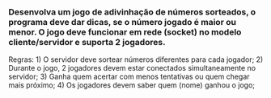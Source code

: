 ### Desenvolva um jogo de adivinhação de números sorteados, o programa deve dar dicas, se o número jogado é maior ou menor. O jogo deve funcionar em rede (socket) no modelo cliente/servidor e suporta 2 jogadores.

Regras:
         1) O servidor deve sortear números diferentes para cada jogador;
         2) Durante o jogo, 2 jogadores devem estar conectados simultaneamente no servidor;
         3) Ganha quem acertar com menos tentativas ou quem chegar mais próximo;
         4) Os jogadores devem saber quem (nome) ganhou o jogo; 
